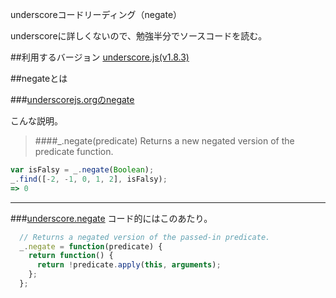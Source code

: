 underscoreコードリーディング（negate）

underscoreに詳しくないので、勉強半分でソースコードを読む。



##利用するバージョン
[underscore.js(v1.8.3)](https://github.com/jashkenas/underscore/tree/1.8.3)


##negateとは


###[underscorejs.orgのnegate](http://underscorejs.org/#nengate)

こんな説明。
>####_.negate(predicate) 
Returns a new negated version of the predicate function.


```javascript
var isFalsy = _.negate(Boolean);
_.find([-2, -1, 0, 1, 2], isFalsy);
=> 0

```
------------- 


###[underscore.negate](https://github.com/jashkenas/underscore/blob/1.8.3/underscore.js#L856)
コード的にはこのあたり。

```javascript
  // Returns a negated version of the passed-in predicate.
  _.negate = function(predicate) {
    return function() {
      return !predicate.apply(this, arguments);
    };
  };
```
